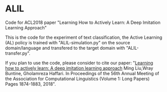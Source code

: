 # ALIL
Code for ACL2018 paper  "Learning How to Actively Learn: A Deep Imitation Learning Approach"

This is the code for the experiment of text classification, the Active Learning (AL) policy is trained with "ALIL-simulation.py" on the source domain/language and transfered to the target domain with "ALIL-transfer.py".

If you plan to use the code, please consider to cite our paper: 
"[Learning how to actively learn: A deep imitation learning approach](http://www.aclweb.org/anthology/P18-1174) Ming Liu,Wray Buntine, Gholamreza Haffari. In Proceedings of the 56th Annual Meeting of the Association for Computational Linguistics (Volume 1: Long Papers)  Pages 1874-1883, 2018".
